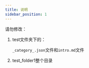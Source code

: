 ```yaml
---
title: 说明
sidebar_position: 1
---
```


请勿修改：

1. test文件夹下的：

   `_category_.json`文件和`intro.md`文件

2. test_folder1整个目录
